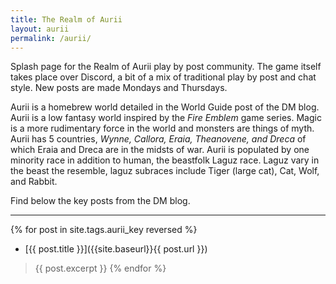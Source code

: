 ```yaml
---
title: The Realm of Aurii
layout: aurii
permalink: /aurii/
---
```


Splash page for the Realm of Aurii play by post community. The game itself takes place over Discord, a bit of a mix of traditional play by post and chat style. New posts are made Mondays and Thursdays. 

Aurii is a homebrew world detailed in the World Guide post of the DM blog. Aurii is a low fantasy world inspired by the *Fire Emblem* game series. Magic is a more rudimentary force in the world and monsters are things of myth. Aurii has 5 countries, *Wynne, Callora, Eraia, Theanovene, and Dreca* of which Eraia and Dreca are in the midsts of war. Aurii is populated by one minority race in addition to human, the beastfolk Laguz race. Laguz vary in the beast the resemble, laguz subraces include Tiger (large cat), Cat, Wolf, and Rabbit. 

Find below the key posts from the DM blog. 

---

{% for post in site.tags.aurii_key reversed %}
* [{{ post.title }}]({{site.baseurl}}{{ post.url }})
> {{ post.excerpt }}
{% endfor %}